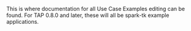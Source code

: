 This is where documentation for all Use Case Examples editing can be found. For TAP 0.8.0 and later, these will all be spark-tk example applications.

